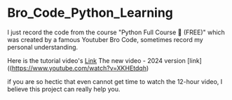 # Bro_Code_Python_Learning

I just record the code from the course "Python Full Course 🐍 (FREE)" 
which was created by a famous Youtuber Bro Code,
sometimes record my personal understanding.

Here is the tutorial video's [Link](https://www.youtube.com/watch?v=XKHEtdqhLK8)
The new video - 2024 version [link]((https://www.youtube.com/watch?v=XKHEtdqh)

if you are so hectic that even cannot get time to watch the 12-hour video, 
I believe this project can really help you.
